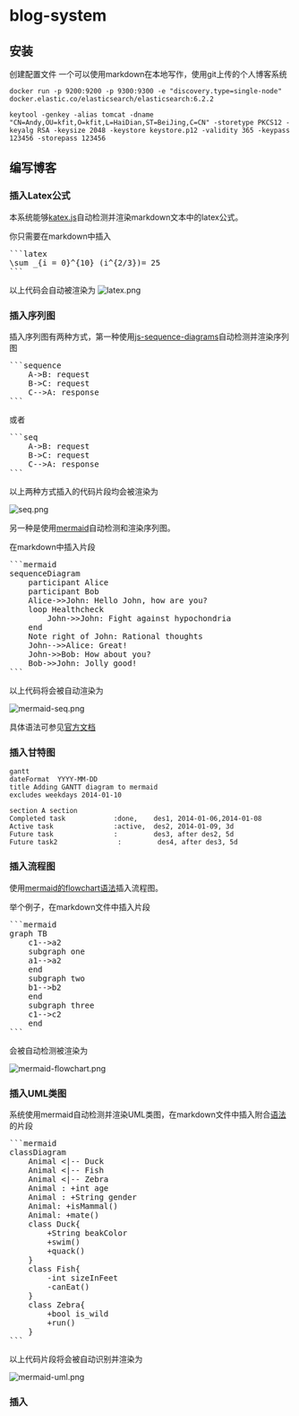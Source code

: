# blog-system

## 安装

创建配置文件
一个可以使用markdown在本地写作，使用git上传的个人博客系统

```shell
docker run -p 9200:9200 -p 9300:9300 -e "discovery.type=single-node" docker.elastic.co/elasticsearch/elasticsearch:6.2.2
```

```shell
keytool -genkey -alias tomcat -dname "CN=Andy,OU=kfit,O=kfit,L=HaiDian,ST=BeiJing,C=CN" -storetype PKCS12 -keyalg RSA -keysize 2048 -keystore keystore.p12 -validity 365 -keypass 123456 -storepass 123456
```

## 编写博客

### 插入Latex公式

本系统能够[katex.js](https://github.com/KaTeX/KaTeX)自动检测并渲染markdown文本中的latex公式。

你只需要在markdown中插入

<pre>
```latex
\sum _{i = 0}^{10} (i^{2/3})= 25
```
</pre>

以上代码会自动被渲染为
![latex.png](images/latex.png)

### 插入序列图

插入序列图有两种方式，第一种使用[js-sequence-diagrams](https://bramp.github.io/js-sequence-diagrams/)自动检测并渲染序列图

<pre>
```sequence
    A->B: request
    B->C: request
    C-->A: response
```
</pre>

或者

<pre>
```seq
    A->B: request
    B->C: request
    C-->A: response
```
</pre>

以上两种方式插入的代码片段均会被渲染为

![seq.png](images/seq.png)

另一种是使用[mermaid](https://mermaidjs.github.io)自动检测和渲染序列图。

在markdown中插入片段

<pre>
```mermaid
sequenceDiagram
    participant Alice
    participant Bob
    Alice->>John: Hello John, how are you?
    loop Healthcheck
        John->>John: Fight against hypochondria
    end
    Note right of John: Rational thoughts
    John-->>Alice: Great!
    John->>Bob: How about you?
    Bob->>John: Jolly good!
```
</pre>

以上代码将会被自动渲染为

![mermaid-seq.png](images/mermaid-seq.png)

具体语法可参见[官方文档](https://mermaidjs.github.io/#/sequenceDiagram?id=syntax)

### 插入甘特图

```mermaid
gantt
dateFormat  YYYY-MM-DD
title Adding GANTT diagram to mermaid
excludes weekdays 2014-01-10

section A section
Completed task            :done,    des1, 2014-01-06,2014-01-08
Active task               :active,  des2, 2014-01-09, 3d
Future task               :         des3, after des2, 5d
Future task2               :         des4, after des3, 5d
```

### 插入流程图

使用[mermaid的flowchart语法](https://mermaidjs.github.io/#/flowchart)插入流程图。

举个例子，在markdown文件中插入片段

<pre>
```mermaid
graph TB
    c1-->a2
    subgraph one
    a1-->a2
    end
    subgraph two
    b1-->b2
    end
    subgraph three
    c1-->c2
    end
```
</pre>

会被自动检测被渲染为

![mermaid-flowchart.png](images/mermaid-flowchart.png)

### 插入UML类图

系统使用mermaid自动检测并渲染UML类图，在markdown文件中插入附合[语法](https://mermaidjs.github.io/#/classDiagram)的片段

<pre>
```mermaid
classDiagram
    Animal <|-- Duck
    Animal <|-- Fish
    Animal <|-- Zebra
    Animal : +int age
    Animal : +String gender
    Animal: +isMammal()
    Animal: +mate()
    class Duck{
        +String beakColor
        +swim()
        +quack()
    }
    class Fish{
        -int sizeInFeet
        -canEat()
    }
    class Zebra{
        +bool is_wild
        +run()
    }
```
</pre>

以上代码片段将会被自动识别并渲染为

![mermaid-uml.png](images/mermaid-uml.png)

### 插入